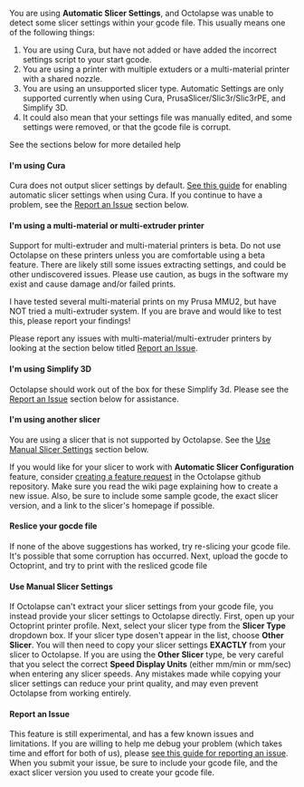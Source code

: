 You are using **Automatic Slicer Settings**, and Octolapse was unable to detect some slicer settings within your gcode file.  This usually means one of the following things:

1.  You are using Cura, but have not added or have added the incorrect settings script to your start gcode.
2.  You are using a printer with multiple extuders or a multi-material printer with a shared nozzle.
3.  You are using an unsupported slicer type.  Automatic Settings are only supported currently when using Cura, PrusaSlicer/Slic3r/Slic3rPE, and Simplify 3D.
4.  It could also mean that your settings file was manually edited, and some settings were removed, or that the gcode file is corrupt.

See the sections below for more detailed help

#### I'm using Cura
Cura does not output slicer settings by default.  <a href="https://github.com/FormerLurker/Octolapse/wiki/V0.4---Automaitc-Slicer-Configuration#install-the-cura-settings-script" title="View the cura automatic slicer settings guide in a new window" target="_blank">See this guide</a> for enabling automatic slicer settings when using Cura.  If you continue to have a problem, see the [Report an Issue](#report-an-issue) section below.

#### I'm using a multi-material or multi-extruder printer
Support for multi-extruder and multi-material printers is beta.  Do not use Octolapse on these printers unless you are comfortable using a beta feature.  There are likely still some issues extracting settings, and could be other undiscovered issues.  Please use caution, as bugs in the software my exist and cause damage and/or failed prints.

I have tested several multi-material prints on my Prusa MMU2, but have NOT tried a multi-extruder system.  If you are brave and would like to test this, please report your findings!

Please report any issues with multi-material/multi-extruder printers by looking at the section below titled [Report an Issue](#report-an-issue).

#### I'm using Simplify 3D
Octolapse should work out of the box for these Simplify 3d.  Please see the [Report an Issue](#report-an-issue) section below for assistance.

#### I'm using another slicer
You are using a slicer that is not supported by Octolapse.  See the [Use Manual Slicer Settings](#use-manual-slicer-settings) section below.

If you would like for your slicer to work with **Automatic Slicer Configuration** feature, consider  <a href="https://github.com/FormerLurker/Octolapse/wiki/V0.4---Request-A-New-Feature" title="Request a Feature" target="_blank">creating a feature request</a> in the Octolapse github repository.  Make sure you read the wiki page explaining how to create a new issue.  Also, be sure to include some sample gcode, the exact slicer version, and a link to the slicer's homepage if possible.

#### Reslice your gocde file
If none of the above suggestions has worked, try re-slicing your gcode file.  It's possible that some corruption has occurred.  Next, upload the gocde to Octoprint, and try to print with the resliced gcode file

#### Use Manual Slicer Settings
If Octolapse can't extract your slicer settings from your gcode file, you instead provide your slicer settings to Octolapse directly.  First, open up your Octoprint printer profile.  Next, select your slicer type from the **Slicer Type** dropdown box.  If your slicer type dosen't appear in the list, choose **Other Slicer**.  You will then need to copy your slicer settings **EXACTLY** from your slicer to Octolapse.  If you are using the **Other Slicer** type, be very careful that you select the correct **Speed Display Units** (either mm/min or mm/sec) when entering any slicer speeds.  Any mistakes made while copying your slicer settings can reduce your print quality, and may even prevent Octolapse from working entirely.

#### Report an Issue
This feature is still experimental, and has a few known issues and limitations.  If you are willing to help me debug your problem (which takes time and effort for both of us), please <a href="https://github.com/FormerLurker/Octolapse/wiki/V0.4---Reporting-An-Issue" title="How to report an issue in the Octolapse github repository" target="_blank">see this guide for reporting an issue</a>.  When you submit your issue, be sure to include your gcode file, and the exact slicer version you used to create your gcode file.

